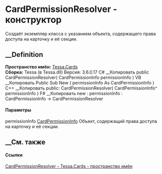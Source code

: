 # CardPermissionResolver - конструктор
Создаёт экземпляр класса с указанием объекта, содержащего права доступа на
карточку и её секции.
## __Definition
 **Пространство имён:** [Tessa.Cards](N_Tessa_Cards.htm)  
 **Сборка:** Tessa (в Tessa.dll) Версия: 3.6.0.17
C# __Копировать
     public CardPermissionResolver(
    	CardPermissionInfo permissionInfo
    )
VB __Копировать
     Public Sub New ( 
    	permissionInfo As CardPermissionInfo
    )
C++ __Копировать
     public:
    CardPermissionResolver(
    	CardPermissionInfo^ permissionInfo
    )
F# __Копировать
     new : 
            permissionInfo : CardPermissionInfo -> CardPermissionResolver
#### Параметры
permissionInfo [CardPermissionInfo](T_Tessa_Cards_CardPermissionInfo.htm)
    Объект, содержащий права доступа на карточку и её секции.
##  __См. также
#### Ссылки
[CardPermissionResolver - ](T_Tessa_Cards_CardPermissionResolver.htm)
[Tessa.Cards - пространство имён](N_Tessa_Cards.htm)
